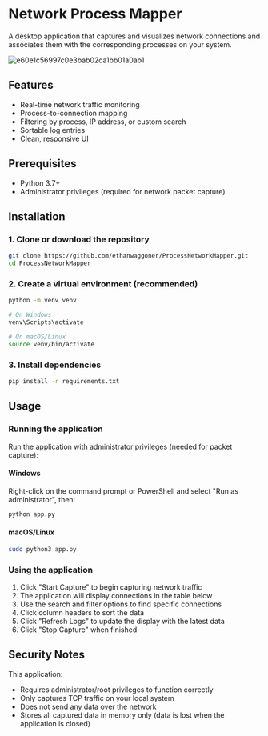# Network Process Mapper

A desktop application that captures and visualizes network connections and associates them with the corresponding processes on your system.

![e60e1c56997c0e3bab02ca1bb01a0ab1](https://github.com/user-attachments/assets/1aaef5ee-9a44-492e-a448-65716b0378af)



## Features

- Real-time network traffic monitoring
- Process-to-connection mapping
- Filtering by process, IP address, or custom search
- Sortable log entries
- Clean, responsive UI

## Prerequisites

- Python 3.7+
- Administrator privileges (required for network packet capture)

## Installation

### 1. Clone or download the repository

```bash
git clone https://github.com/ethanwaggoner/ProcessNetworkMapper.git
cd ProcessNetworkMapper
```

### 2. Create a virtual environment (recommended)

```bash
python -m venv venv

# On Windows
venv\Scripts\activate

# On macOS/Linux
source venv/bin/activate
```

### 3. Install dependencies

```bash
pip install -r requirements.txt
```

## Usage

### Running the application

Run the application with administrator privileges (needed for packet capture):

#### Windows

Right-click on the command prompt or PowerShell and select "Run as administrator", then:

```bash
python app.py
```

#### macOS/Linux

```bash
sudo python3 app.py
```

### Using the application

1. Click "Start Capture" to begin capturing network traffic
2. The application will display connections in the table below
3. Use the search and filter options to find specific connections
4. Click column headers to sort the data
5. Click "Refresh Logs" to update the display with the latest data
6. Click "Stop Capture" when finished

## Security Notes

This application:
- Requires administrator/root privileges to function correctly
- Only captures TCP traffic on your local system
- Does not send any data over the network
- Stores all captured data in memory only (data is lost when the application is closed)
